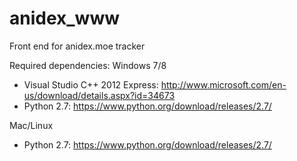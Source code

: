 anidex_www
==========

Front end for anidex.moe tracker

Required dependencies:
Windows 7/8
- Visual Studio C++ 2012 Express: http://www.microsoft.com/en-us/download/details.aspx?id=34673
- Python 2.7: https://www.python.org/download/releases/2.7/

Mac/Linux
- Python 2.7: https://www.python.org/download/releases/2.7/
